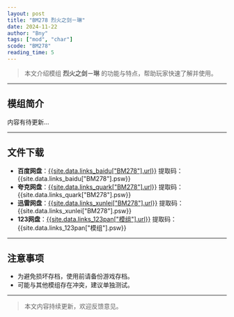 ```yaml
---
layout: post
title: "BM278 烈火之剑－琳"
date: 2024-11-22
author: "Bny"
tags: ["mod", "char"]
scode: "BM278"
reading_time: 5
---
```


> 本文介绍模组 **烈火之剑－琳** 的功能与特点，帮助玩家快速了解并使用。

---

## 模组简介

内容有待更新...

---

## 文件下载
- **百度网盘**：[{{site.data.links_baidu["BM278"].url}}]({{site.data.links_baidu["BM278"].url}}) 提取码：{{site.data.links_baidu["BM278"].psw}}
- **夸克网盘**：[{{site.data.links_quark["BM278"].url}}]({{site.data.links_quark["BM278"].url}}) 提取码：{{site.data.links_quark["BM278"].psw}}
- **迅雷网盘**：[{{site.data.links_xunlei["BM278"].url}}]({{site.data.links_xunlei["BM278"].url}}) 提取码：{{site.data.links_xunlei["BM278"].psw}}
- **123网盘**：[{{site.data.links_123pan["模组"].url}}]({{site.data.links_123pan["模组"].url}}) 提取码：{{site.data.links_123pan["模组"].psw}}

---

## 注意事项
- 为避免损坏存档，使用前请备份游戏存档。
- 可能与其他模组存在冲突，建议单独测试。

---

> 本文内容持续更新，欢迎反馈意见。
